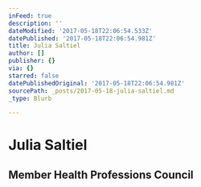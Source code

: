 ```yaml
---
inFeed: true
description: ''
dateModified: '2017-05-18T22:06:54.533Z'
datePublished: '2017-05-18T22:06:54.981Z'
title: Julia Saltiel
author: []
publisher: {}
via: {}
starred: false
datePublishedOriginal: '2017-05-18T22:06:54.981Z'
sourcePath: _posts/2017-05-18-julia-saltiel.md
_type: Blurb

---
```

# Julia Saltiel

## Member Health Professions Council